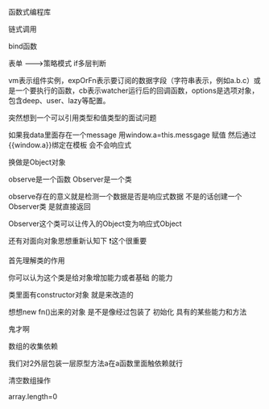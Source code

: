 函数式编程库


链式调用

bind函数



表单 --->策略模式 if多层判断



vm表示组件实例，expOrFn表示要订阅的数据字段（字符串表示，例如a.b.c）或是一个要执行的函数，cb表示watcher运行后的回调函数，options是选项对象，包含deep、user、lazy等配置。


突然想到一个可以引用类型和值类型的面试问题

如果我data里面存在一个message 用window.a=this.messgage 赋值  然后通过{{window.a}}绑定在模板 会不会响应式


换做是Object对象






observe是一个函数 Observer是一个类

observe存在的意义就是检测一个数据是否是响应式数据 不是的话创建一个Observer类 是就直接返回

Observer这个类可以让传入的Object变为响应式Object


还有对面向对象思想重新认知下
❗️这个很重要

首先理解类的作用

你可以认为这个类是给对象增加能力或者基础 的能力  

类里面有constructor对象 就是来改造的



想想new fn()出来的对象 是不是像经过包装了 初始化 具有的某些能力和方法



鬼才啊



数组的收集依赖


我们对2外层包装一层原型方法a在a函数里面触依赖就行


清空数组操作

array.length=0
